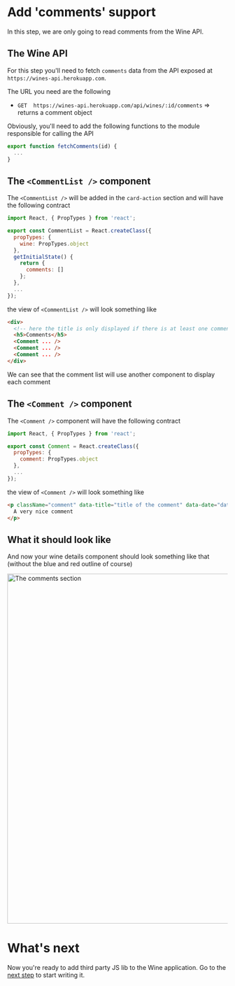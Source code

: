 # Add 'comments' support

In this step, we are only going to read comments from the Wine API.

## The Wine API

For this step you'll need to fetch `comments` data from the API exposed at `https://wines-api.herokuapp.com`.

The URL you need are the following

* `GET  https://wines-api.herokuapp.com/api/wines/:id/comments` => returns a comment object

Obviously, you'll need to add the following functions to the module responsible for calling the API

```javascript
export function fetchComments(id) {
  ...
}
```

## The `<CommentList />` component

The  `<CommentList />` will be added in the `card-action` section and will have the following contract

```javascript
import React, { PropTypes } from 'react';

export const CommentList = React.createClass({
  propTypes: {
    wine: PropTypes.object
  },
  getInitialState() {
    return {
      comments: []
    };
  },
  ...
});
```

the view of `<CommentList />` will look something like

```html
<div>
  <!-- here the title is only displayed if there is at least one comment -->
  <h5>Comments</h5>
  <Comment ... />
  <Comment ... />
  <Comment ... />
</div>
```

We can see that the comment list will use another component to display each comment

## The `<Comment />` component

The `<Comment />` component will have the following contract

```javascript
import React, { PropTypes } from 'react';

export const Comment = React.createClass({
  propTypes: {
    comment: PropTypes.object
  },
  ...
});
```

the view of `<Comment />` will look something like

```html
<p className="comment" data-title="title of the comment" data-date="date of the comment">
  A very nice comment
</p>

```

## What it should look like

And now your wine details component should look something like that (without the blue and red outline of course)

<img src='https://github.com/react-bootcamp/react-101/raw/master/instructions/img/comments.png' width='800' alt='The comments section'>

# What's next

Now you're ready to add third party JS lib to the Wine application. Go to the [next step](./6-integrate-with-third-party-apis.md) to start writing it.
